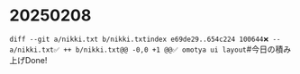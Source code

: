 # 20250208

```diff --git a/nikki.txt b/nikki.txtindex e69de29..654c224 100644❌ -- a/nikki.txt✅ ++ b/nikki.txt@@ -0,0 +1 @@✅ omotya ui layout```#今日の積み上げDone!